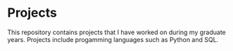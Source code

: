 # Projects
This repository contains projects that I have worked on during my graduate years. Projects include progamming languages such as Python and SQL. 
